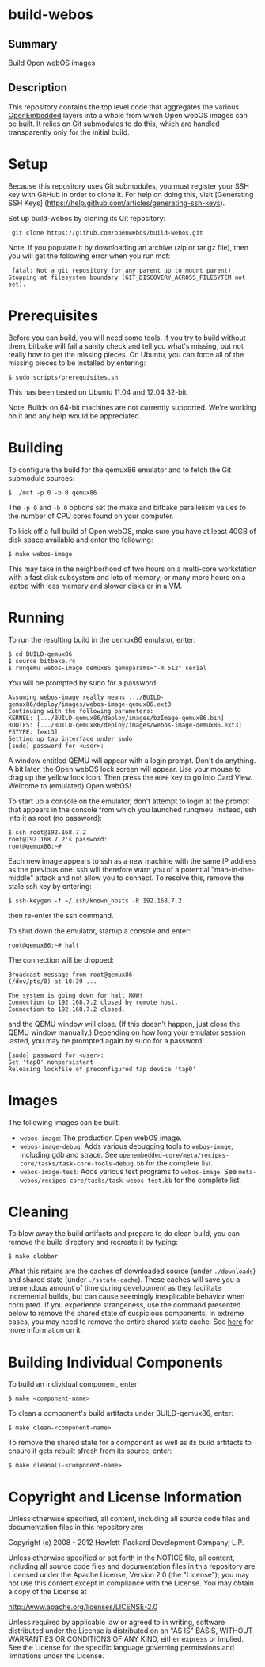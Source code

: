 build-webos
===========

Summary
-------
Build Open webOS images

Description
-----------
This repository contains the top level code that aggregates the various [OpenEmbedded](http://openembedded.org) layers into a whole from which Open webOS images can be built. It relies on Git submodules to do this, which are handled transparently only for the initial build.

Setup
=====
Because this repository uses Git submodules, you must register your SSH key with GitHub in order to clone it. For help on doing this, visit [Generating SSH Keys] (https://help.github.com/articles/generating-ssh-keys). 

Set up build-webos by cloning its Git repository:

     git clone https://github.com/openwebos/build-webos.git

Note: If you populate it by downloading an archive (zip or tar.gz file), then you will get the following error when you run mcf:

     fatal: Not a git repository (or any parent up to mount parent). Stopping at filesystem boundary (GIT_DISCOVERY_ACROSS_FILESYTEM not set).


Prerequisites
=============
Before you can build, you will need some tools.  If you try to build without them, bitbake will fail a sanity check and tell you what's missing, but not really how to get the missing pieces. On Ubuntu, you can force all of the missing pieces to be installed by entering:

    $ sudo scripts/prerequisites.sh

This has been tested on Ubuntu 11.04 and 12.04 32-bit.

Note: Builds on 64-bit machines are not currently supported. We're working on it and any help would be appreciated.


Building
========
To configure the build for the qemux86 emulator and to fetch the Git submodule sources:

    $ ./mcf -p 0 -b 0 qemux86

The `-p 0` and `-b 0` options set the make and bitbake parallelism values to the number of CPU cores found on your computer.

To kick off a full build of Open webOS, make sure you have at least 40GB of disk space available and enter the following:

    $ make webos-image

This may take in the neighborhood of two hours on a multi-core workstation with a fast disk subsystem and lots of memory, or many more hours on a laptop with less memory and slower disks or in a VM.

Running
=======
To run the resulting build in the qemux86 emulator, enter:

    $ cd BUILD-qemux86
    $ source bitbake.rc 
    $ runqemu webos-image qemux86 qemuparams="-m 512" serial

You will be prompted by sudo for a password:

    Assuming webos-image really means .../BUILD-qemux86/deploy/images/webos-image-qemux86.ext3
    Continuing with the following parameters:
    KERNEL: [.../BUILD-qemux86/deploy/images/bzImage-qemux86.bin]
    ROOTFS: [.../BUILD-qemux86/deploy/images/webos-image-qemux86.ext3]
    FSTYPE: [ext3]
    Setting up tap interface under sudo
    [sudo] password for <user>: 

A window entitled QEMU will appear with a login prompt. Don't do anything. A bit later, the Open webOS lock screen will appear. Use your mouse to drag up the yellow lock icon. Then press the `HOME` key to go into Card View. Welcome to (emulated) Open webOS!

To start up a console on the emulator, don't attempt to login at the prompt that appears in the console from which you launched runqmeu. Instead, ssh into it as root (no password):

    $ ssh root@192.168.7.2
    root@192.168.7.2's password:
    root@qemux86:~#

Each new image appears to ssh as a new machine with the same IP address as the previous one. ssh will therefore warn you of a potential "man-in-the-middle" attack and not allow you to connect. To resolve this, remove the stale ssh key by entering:

    $ ssh-keygen -f ~/.ssh/known_hosts -R 192.168.7.2

then re-enter the ssh command. 

To shut down the emulator, startup a console and enter:

    root@qemux86:~# halt

The connection will be dropped:

    Broadcast message from root@qemux86
	(/dev/pts/0) at 18:39 ...

    The system is going down for halt NOW!
    Connection to 192.168.7.2 closed by remote host.
    Connection to 192.168.7.2 closed.

and the QEMU window will close. (If this doesn't happen, just close the QEMU window manually.) Depending on how long your emulator session lasted, you may be prompted again by sudo for a password:

    [sudo] password for <user>: 
    Set 'tap0' nonpersistent
    Releasing lockfile of preconfigured tap device 'tap0'


Images
======
The following images can be built: 

- `webos-image`: The production Open webOS image.
- `webos-image-debug`: Adds various debugging tools to `webos-image`, including gdb and strace. See `openembedded-core/meta/recipes-core/tasks/task-core-tools-debug.bb` for the complete list.
- `webos-image-test`: Adds various test programs to `webos-image`. See `meta-webos/recipes-core/tasks/task-webos-test.bb` for the complete list.


Cleaning
========
To blow away the build artifacts and prepare to do clean build, you can remove the build directory and recreate it by typing:

    $ make clobber

What this retains are the caches of downloaded source (under `./downloads`) and shared state (under `./sstate-cache`). These caches will save you a tremendous amount of time during development as they facilitate incremental builds, but can cause seemingly inexplicable behavior when corrupted. If you experience strangeness, use the command presented below to remove the shared state of suspicious components. In extreme cases, you may need to remove the entire shared state cache. See [here](http://www.yoctoproject.org/docs/latest/poky-ref-manual/poky-ref-manual.html#shared-state-cache) for more information on it.


Building Individual Components
==============================
To build an individual component, enter:

    $ make <component-name>

To clean a component's build artifacts under BUILD-qemux86, enter:

    $ make clean-<component-name>

To remove the shared state for a component as well as its build artifacts to ensure it gets rebuilt afresh from its source, enter:
 
    $ make cleanall-<component-name>

Copyright and License Information
=================================
Unless otherwise specified, all content, including all source code files and
documentation files in this repository are:

Copyright (c) 2008 - 2012 Hewlett-Packard Development Company, L.P.

Unless otherwise specified or set forth in the NOTICE file, all content,
including all source code files and documentation files in this repository are:
Licensed under the Apache License, Version 2.0 (the "License");
you may not use this content except in compliance with the License.
You may obtain a copy of the License at

http://www.apache.org/licenses/LICENSE-2.0

Unless required by applicable law or agreed to in writing, software
distributed under the License is distributed on an "AS IS" BASIS,
WITHOUT WARRANTIES OR CONDITIONS OF ANY KIND, either express or implied.
See the License for the specific language governing permissions and
limitations under the License.
